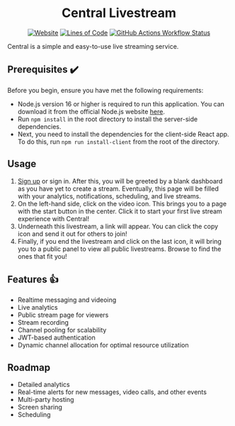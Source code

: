 <h1 align="center">Central Livestream</h1>

<div align="center">

  <a href="">![Website](https://img.shields.io/website?url=https%3A%2F%2Fcentral-stream.herokuapp.com%2F)</a>
  <a href="">![Lines of Code](https://img.shields.io/tokei/lines/github/cocarmon/CentralStream)</a>
  <a href="">![GitHub Actions Workflow Status](https://img.shields.io/github/actions/workflow/status/cocarmon/CentralStream/node.js.yml)</a>

</div>

Central is a simple and easy-to-use live streaming service.

## Prerequisites :heavy_check_mark:

Before you begin, ensure you have met the following requirements:

- Node.js version 16 or higher is required to run this application. You can download it from the official Node.js website [here](https://nodejs.org/).
- Run `npm install` in the root directory to install the server-side dependencies.
- Next, you need to install the dependencies for the client-side React app. To do this, run `npm run install-client` from the root of the directory.

## Usage

1. [Sign up](https://central-stream.herokuapp.com/signup) or sign in. After this, you will be greeted by a blank dashboard as you have yet to create a stream. Eventually, this page will be filled with your analytics, notifications, scheduling, and live streams.
2. On the left-hand side, click on the video icon. This brings you to a page with the start button in the center. Click it to start your first live stream experience with Central!
3. Underneath this livestream, a link will appear. You can click the copy icon and send it out for others to join!
4. Finally, if you end the livestream and click on the last icon, it will bring you to a public panel to view all public livestreams. Browse to find the ones that fit you!

## Features :thumbsup:

- Realtime messaging and videoing
- Live analytics
- Public stream page for viewers
- Stream recording
- Channel pooling for scalability
- JWT-based authentication
- Dynamic channel allocation for optimal resource utilization

## Roadmap

- Detailed analytics
- Real-time alerts for new messages, video calls, and other events
- Multi-party hosting
- Screen sharing
- Scheduling
